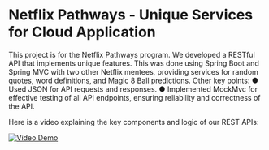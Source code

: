 # Netflix Pathways - Unique Services for Cloud Application

This project is for the Netflix Pathways program. 
We developed a RESTful API that implements unique features. This was done using Spring Boot and Spring MVC with two other Netflix mentees, providing services for random quotes, word definitions, and Magic 8 Ball predictions.
Other key points:
● Used JSON for API requests and responses.
● Implemented MockMvc for effective testing of all API endpoints, ensuring reliability and correctness of the API.

Here is a video explaining the key components and logic of our REST APIs:

[![Video Demo](https://img.youtube.com/vi/j-SBI6vLaOs/0.jpg)](https://youtu.be/j-SBI6vLaOs)



